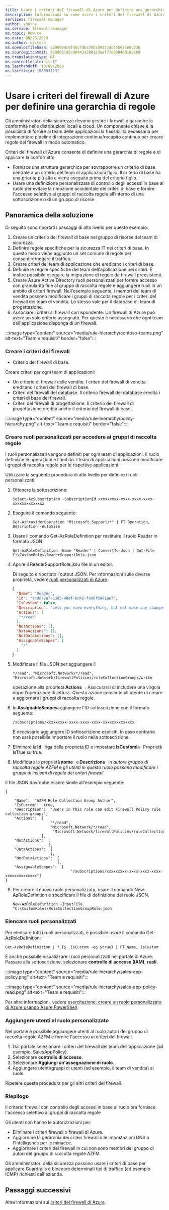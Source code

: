 ```yaml
---
title: Usare i criteri del firewall di Azure per definire una gerarchia di regole
description: Informazioni su come usare i criteri del firewall di Azure per definire una gerarchia di regole e applicare la conformità.
services: firewall-manager
author: vhorne
ms.service: firewall-manager
ms.topic: how-to
ms.date: 08/26/2020
ms.author: victorh
ms.openlocfilehash: c290904c9f4bc7dba70dad9351dc45b676e0c236
ms.sourcegitcommit: 829d951d5c90442a38012daaf77e86046018e5b9
ms.translationtype: MT
ms.contentlocale: it-IT
ms.lasthandoff: 10/09/2020
ms.locfileid: "88893723"
---
```

# <a name="use-azure-firewall-policy-to-define-a-rule-hierarchy"></a>Usare i criteri del firewall di Azure per definire una gerarchia di regole

Gli amministratori della sicurezza devono gestire i firewall e garantire la conformità nelle distribuzioni locali e cloud. Un componente chiave è la possibilità di fornire ai team delle applicazioni la flessibilità necessaria per implementare pipeline di integrazione continua/recapito continuo per creare regole del firewall in modo automatico.

Criteri del firewall di Azure consente di definire una gerarchia di regole e di applicare la conformità:

- Fornisce una struttura gerarchica per sovrapporre un criterio di base centrale a un criterio del team di applicazioni figlio. Il criterio di base ha una priorità più alta e viene eseguito prima del criterio figlio.
- Usare una definizione personalizzata di controllo degli accessi in base al ruolo per evitare la rimozione accidentale dei criteri di base e fornire l'accesso selettivo ai gruppi di raccolta regole all'interno di una sottoscrizione o di un gruppo di risorse 

## <a name="solution-overview"></a>Panoramica della soluzione

Di seguito sono riportati i passaggi di alto livello per questo esempio:

1. Creare un criterio del firewall di base nel gruppo di risorse del team di sicurezza. 
3. Definire regole specifiche per la sicurezza IT nei criteri di base. In questo modo viene aggiunto un set comune di regole per consentire/negare il traffico.
4. Creare criteri del team di applicazione che ereditano i criteri di base. 
5. Definire le regole specifiche del team dell'applicazione nei criteri. È inoltre possibile eseguire la migrazione di regole da firewall preesistenti.
6. Creare Azure Active Directory ruoli personalizzati per fornire accesso con granularità fine al gruppo di raccolta regole e aggiungere ruoli in un ambito di criteri firewall. Nell'esempio seguente, i membri del team di vendita possono modificare i gruppi di raccolta regole per i criteri del firewall dei team di vendita. Lo stesso vale per il database e i team di progettazione.
7. Associare i criteri al firewall corrispondente. Un firewall di Azure può avere un solo criterio assegnato. Per questo è necessario che ogni team dell'applicazione disponga di un firewall.



:::image type="content" source="media/rule-hierarchy/contoso-teams.png" alt-text="Team e requisiti" border="false":::

### <a name="create-the-firewall-policies"></a>Creare i criteri del firewall

- Criterio del firewall di base.

Creare criteri per ogni team di applicazioni:

- Un criterio di firewall delle vendite. I criteri del firewall di vendita ereditano i criteri del firewall di base.
- Criteri del firewall del database. Il criterio firewall del database eredita i criteri di base del firewall.
- Criteri del firewall di progettazione. Il criterio del firewall di progettazione eredita anche il criterio del firewall di base.

:::image type="content" source="media/rule-hierarchy/policy-hierarchy.png" alt-text="Team e requisiti" border="false":::

### <a name="create-custom-roles-to-access-the-rule-collection-groups"></a>Creare ruoli personalizzati per accedere ai gruppi di raccolta regole 

I ruoli personalizzati vengono definiti per ogni team di applicazioni. Il ruolo definisce le operazioni e l'ambito. I team di applicazioni possono modificare i gruppi di raccolta regole per le rispettive applicazioni.

Utilizzare la seguente procedura di alto livello per definire i ruoli personalizzati:

1. Ottenere la sottoscrizione:

   `Select-AzSubscription -SubscriptionId xxxxxxxxx-xxxx-xxxx-xxxx-xxxxxxxxxxxxxx`
2. Eseguire il comando seguente:

   `Get-AzProviderOperation "Microsoft.Support/*" | FT Operation, Description -AutoSize`
3. Usare il comando Get-AzRoleDefinition per restituire il ruolo Reader in formato JSON. 

   `Get-AzRoleDefinition -Name "Reader" | ConvertTo-Json | Out-File C:\CustomRoles\ReaderSupportRole.json`
4. Aprire il ReaderSupportRole.jssu file in un editor.

   Di seguito è riportato l'output JSON. Per informazioni sulle diverse proprietà, vedere [ruoli personalizzati di Azure](../role-based-access-control/custom-roles.md).

```json
   { 
     "Name": "Reader", 
     "Id": "acdd72a7-3385-48ef-bd42-f606fba81ae7", 
     "IsCustom": false, 
     "Description": "Lets you view everything, but not make any changes.", 
     "Actions": [ 
      "*/read" 
     ], 
     "NotActions": [], 
     "DataActions": [], 
     "NotDataActions": [], 
     "AssignableScopes": [ 
       "/" 
     ] 
   } 
```
5. Modificare il file JSON per aggiungere il 

   `*/read", "Microsoft.Network/*/read", "Microsoft.Network/firewallPolicies/ruleCollectionGroups/write` 

   operazione alla proprietà **Actions**   . Assicurarsi di includere una virgola dopo l'operazione di lettura. Questa azione consente all'utente di creare e aggiornare i gruppi di raccolta regole.
6. In **AssignableScopes**aggiungere l'ID sottoscrizione con il formato seguente: 

   `/subscriptions/xxxxxxxxx-xxxx-xxxx-xxxx-xxxxxxxxxxxxxx`

   È necessario aggiungere ID sottoscrizione espliciti. In caso contrario non sarà possibile importare il ruolo nella sottoscrizione.
7. Eliminare la **Id**   riga della proprietà ID e impostare **IsCustom**la   Proprietà IsTrue su true.
8. Modificare le proprietà **nome**   e **Descrizione**   in *autore gruppo di raccolta regole AZFM* e *gli utenti in questo ruolo possono modificare i gruppi di insiemi di regole dei criteri firewall*

Il file JSON dovrebbe essere simile all'esempio seguente:

```
{ 

    "Name":  "AZFM Rule Collection Group Author", 
    "IsCustom":  true, 
    "Description":  "Users in this role can edit Firewall Policy rule collection groups", 
    "Actions":  [ 
                    "*/read", 
                    "Microsoft.Network/*/read", 
                     "Microsoft.Network/firewallPolicies/ruleCollectionGroups/write" 
                ], 
    "NotActions":  [ 
                   ], 
    "DataActions":  [ 
                    ], 
    "NotDataActions":  [ 
                       ], 
    "AssignableScopes":  [ 
                             "/subscriptions/xxxxxxxxx-xxxx-xxxx-xxxx-xxxxxxxxxxxxxx"] 
} 
```
9. Per creare il nuovo ruolo personalizzato, usare il comando New-AzRoleDefinition e specificare il file di definizione del ruolo JSON. 

   `New-AzRoleDefinition -InputFile "C:\CustomRoles\RuleCollectionGroupRole.json`

### <a name="list-custom-roles"></a>Elencare ruoli personalizzati

Per elencare tutti i ruoli personalizzati, è possibile usare il comando Get-AzRoleDefinition:

   `Get-AzRoleDefinition | ? {$_.IsCustom -eq $true} | FT Name, IsCustom`

È anche possibile visualizzare i ruoli personalizzati nel portale di Azure. Passare alla sottoscrizione, selezionare **controllo di accesso (IAM)**, **ruoli**.

:::image type="content" source="media/rule-hierarchy/sales-app-policy.png" alt-text="Team e requisiti":::

:::image type="content" source="media/rule-hierarchy/sales-app-policy-read.png" alt-text="Team e requisiti":::

Per altre informazioni, vedere [esercitazione: creare un ruolo personalizzato di Azure usando Azure PowerShell](../role-based-access-control/tutorial-custom-role-powershell.md).

### <a name="add-users-to-the-custom-role"></a>Aggiungere utenti al ruolo personalizzato

Nel portale è possibile aggiungere utenti al ruolo autori del gruppo di raccolta regole AZFM e fornire l'accesso ai criteri del firewall.

1. Dal portale selezionare i criteri del firewall del team dell'applicazione (ad esempio, SalesAppPolicy).
2. Selezionare **controllo di accesso**.
3. Selezionare **Aggiungi un'assegnazione di ruolo**.
4. Aggiungere utenti/gruppi di utenti (ad esempio, il team di vendita) al ruolo.

Ripetere questa procedura per gli altri criteri del firewall.

### <a name="summary"></a>Riepilogo

Il criterio firewall con controllo degli accessi in base al ruolo ora fornisce l'accesso selettivo ai gruppi di raccolta regole

Gli utenti non hanno le autorizzazioni per:
- Eliminare i criteri firewall o firewall di Azure.
- Aggiornare la gerarchia dei criteri firewall o le impostazioni DNS o l'Intelligence per le minacce.
- Aggiornare i criteri del firewall in cui non sono membri del gruppo di autori del gruppo di raccolta regole AZFM.

Gli amministratori della sicurezza possono usare i criteri di base per applicare Guardrails e bloccare determinati tipi di traffico (ad esempio ICMP) richiesti dall'azienda. 

## <a name="next-steps"></a>Passaggi successivi

Altre informazioni sui [criteri del firewall di Azure](policy-overview.md).

